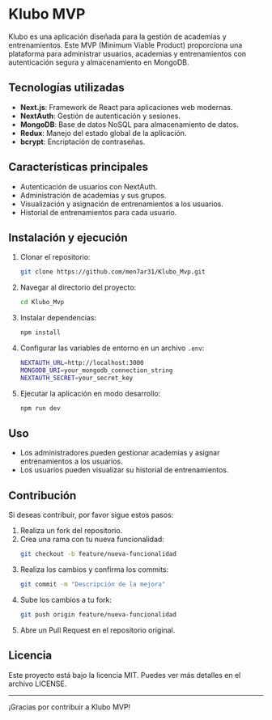 # Klubo MVP

Klubo es una aplicación diseñada para la gestión de academias y entrenamientos. Este MVP (Minimum Viable Product) proporciona una plataforma para administrar usuarios, academias y entrenamientos con autenticación segura y almacenamiento en MongoDB.

## Tecnologías utilizadas

- **Next.js**: Framework de React para aplicaciones web modernas.
- **NextAuth**: Gestión de autenticación y sesiones.
- **MongoDB**: Base de datos NoSQL para almacenamiento de datos.
- **Redux**: Manejo del estado global de la aplicación.
- **bcrypt**: Encriptación de contraseñas.

## Características principales

- Autenticación de usuarios con NextAuth.
- Administración de academias y sus grupos.
- Visualización y asignación de entrenamientos a los usuarios.
- Historial de entrenamientos para cada usuario.

## Instalación y ejecución

1. Clonar el repositorio:
   ```sh
   git clone https://github.com/men7ar31/Klubo_Mvp.git
   ```
2. Navegar al directorio del proyecto:
   ```sh
   cd Klubo_Mvp
   ```
3. Instalar dependencias:
   ```sh
   npm install
   ```
4. Configurar las variables de entorno en un archivo `.env`:
   ```sh
   NEXTAUTH_URL=http://localhost:3000
   MONGODB_URI=your_mongodb_connection_string
   NEXTAUTH_SECRET=your_secret_key
   ```
5. Ejecutar la aplicación en modo desarrollo:
   ```sh
   npm run dev
   ```

## Uso

- Los administradores pueden gestionar academias y asignar entrenamientos a los usuarios.
- Los usuarios pueden visualizar su historial de entrenamientos.

## Contribución

Si deseas contribuir, por favor sigue estos pasos:

1. Realiza un fork del repositorio.
2. Crea una rama con tu nueva funcionalidad:
   ```sh
   git checkout -b feature/nueva-funcionalidad
   ```
3. Realiza los cambios y confirma los commits:
   ```sh
   git commit -m "Descripción de la mejora"
   ```
4. Sube los cambios a tu fork:
   ```sh
   git push origin feature/nueva-funcionalidad
   ```
5. Abre un Pull Request en el repositorio original.

## Licencia

Este proyecto está bajo la licencia MIT. Puedes ver más detalles en el archivo LICENSE.

---

¡Gracias por contribuir a Klubo MVP!


